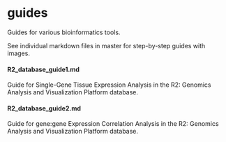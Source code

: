 # guides

Guides for various bioinformatics tools.

See individual markdown files in master for step-by-step guides with images.

#### R2_database_guide1.md
Guide for Single-Gene Tissue Expression Analysis in the R2: Genomics Analysis and Visualization Platform database.

#### R2_database_guide2.md
Guide for gene:gene Expression Correlation Analysis in the R2: Genomics Analysis and Visualization Platform database.
